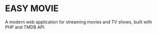 # EASY MOVIE
A modern web application for streaming movies and TV shows, built with PHP and TMDB API.
